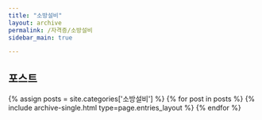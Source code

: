 ```yaml
---
title: "소방설비"
layout: archive
permalink: /자격증/소방설비
sidebar_main: true

---
```


## 포스트
{% assign posts = site.categories['소방설비'] %}
{% for post in posts %} {% include archive-single.html type=page.entries_layout %} {% endfor %}

